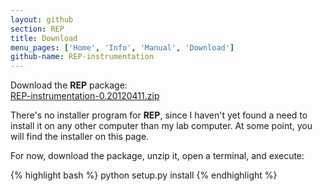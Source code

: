 ```yaml
---
layout: github
section: REP
title: Download
menu_pages: ['Home', 'Info', 'Manual', 'Download']
github-name: REP-instrumentation
---
```

<p class="callout">
Download the <strong>REP</strong> package:<br/>
<a href="REP-instrumentation-0.20120411.zip">REP-instrumentation-0.20120411.zip</a>
</p>

There's no installer program for **REP**, since I haven't yet found a need to install it on any other computer than my lab computer.
At some point, you will find the installer on this page.

For now, download the package, unzip it, open a terminal, and execute:

{% highlight bash %}
python setup.py install
{% endhighlight %}